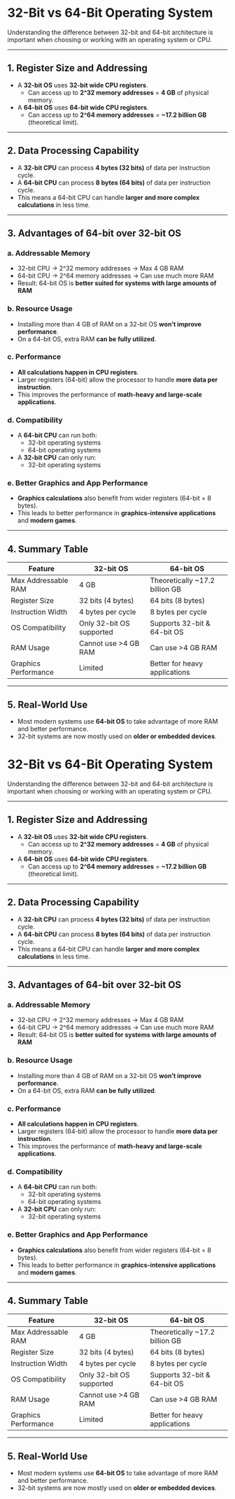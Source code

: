 # 32-Bit vs 64-Bit Operating System

Understanding the difference between 32-bit and 64-bit architecture is important when choosing or working with an operating system or CPU.

---

## 1. Register Size and Addressing

- A **32-bit OS** uses **32-bit wide CPU registers**.
  - Can access up to **2^32 memory addresses** = **4 GB** of physical memory.
- A **64-bit OS** uses **64-bit wide CPU registers**.
  - Can access up to **2^64 memory addresses** = **~17.2 billion GB** (theoretical limit).

---

## 2. Data Processing Capability

- A **32-bit CPU** can process **4 bytes (32 bits)** of data per instruction cycle.
- A **64-bit CPU** can process **8 bytes (64 bits)** of data per instruction cycle.
- This means a 64-bit CPU can handle **larger and more complex calculations** in less time.

---

## 3. Advantages of 64-bit over 32-bit OS

### a. Addressable Memory

- 32-bit CPU → 2^32 memory addresses → Max 4 GB RAM
- 64-bit CPU → 2^64 memory addresses → Can use much more RAM
- Result: 64-bit OS is **better suited for systems with large amounts of RAM**

### b. Resource Usage

- Installing more than 4 GB of RAM on a 32-bit OS **won’t improve performance**.
- On a 64-bit OS, extra RAM **can be fully utilized**.

### c. Performance

- **All calculations happen in CPU registers**.
- Larger registers (64-bit) allow the processor to handle **more data per instruction**.
- This improves the performance of **math-heavy and large-scale applications**.

### d. Compatibility

- A **64-bit CPU** can run both:
  - 32-bit operating systems
  - 64-bit operating systems
- A **32-bit CPU** can only run:
  - 32-bit operating systems

### e. Better Graphics and App Performance

- **Graphics calculations** also benefit from wider registers (64-bit = 8 bytes).
- This leads to better performance in **graphics-intensive applications** and **modern games**.

---

## 4. Summary Table

| Feature              | 32-bit OS               | 64-bit OS                      |
|----------------------|-------------------------|--------------------------------|
| Max Addressable RAM  | 4 GB                    | Theoretically ~17.2 billion GB |
| Register Size        | 32 bits (4 bytes)       | 64 bits (8 bytes)              |
| Instruction Width    | 4 bytes per cycle       | 8 bytes per cycle              |
| OS Compatibility     | Only 32-bit OS supported| Supports 32-bit & 64-bit OS    |
| RAM Usage            | Cannot use >4 GB RAM    | Can use >4 GB RAM              |
| Graphics Performance | Limited                 | Better for heavy applications  |

---

## 5. Real-World Use

- Most modern systems use **64-bit OS** to take advantage of more RAM and better performance.
- 32-bit systems are now mostly used on **older or embedded devices**.
# 32-Bit vs 64-Bit Operating System

Understanding the difference between 32-bit and 64-bit architecture is important when choosing or working with an operating system or CPU.

---

## 1. Register Size and Addressing

- A **32-bit OS** uses **32-bit wide CPU registers**.
  - Can access up to **2^32 memory addresses** = **4 GB** of physical memory.
- A **64-bit OS** uses **64-bit wide CPU registers**.
  - Can access up to **2^64 memory addresses** = **~17.2 billion GB** (theoretical limit).

---

## 2. Data Processing Capability

- A **32-bit CPU** can process **4 bytes (32 bits)** of data per instruction cycle.
- A **64-bit CPU** can process **8 bytes (64 bits)** of data per instruction cycle.
- This means a 64-bit CPU can handle **larger and more complex calculations** in less time.

---

## 3. Advantages of 64-bit over 32-bit OS

### a. Addressable Memory

- 32-bit CPU → 2^32 memory addresses → Max 4 GB RAM
- 64-bit CPU → 2^64 memory addresses → Can use much more RAM
- Result: 64-bit OS is **better suited for systems with large amounts of RAM**

### b. Resource Usage

- Installing more than 4 GB of RAM on a 32-bit OS **won’t improve performance**.
- On a 64-bit OS, extra RAM **can be fully utilized**.

### c. Performance

- **All calculations happen in CPU registers**.
- Larger registers (64-bit) allow the processor to handle **more data per instruction**.
- This improves the performance of **math-heavy and large-scale applications**.

### d. Compatibility

- A **64-bit CPU** can run both:
  - 32-bit operating systems
  - 64-bit operating systems
- A **32-bit CPU** can only run:
  - 32-bit operating systems

### e. Better Graphics and App Performance

- **Graphics calculations** also benefit from wider registers (64-bit = 8 bytes).
- This leads to better performance in **graphics-intensive applications** and **modern games**.

---

## 4. Summary Table

| Feature              | 32-bit OS               | 64-bit OS                      |
|----------------------|-------------------------|--------------------------------|
| Max Addressable RAM  | 4 GB                    | Theoretically ~17.2 billion GB |
| Register Size        | 32 bits (4 bytes)       | 64 bits (8 bytes)              |
| Instruction Width    | 4 bytes per cycle       | 8 bytes per cycle              |
| OS Compatibility     | Only 32-bit OS supported| Supports 32-bit & 64-bit OS    |
| RAM Usage            | Cannot use >4 GB RAM    | Can use >4 GB RAM              |
| Graphics Performance | Limited                 | Better for heavy applications  |

---

## 5. Real-World Use

- Most modern systems use **64-bit OS** to take advantage of more RAM and better performance.
- 32-bit systems are now mostly used on **older or embedded devices**.
